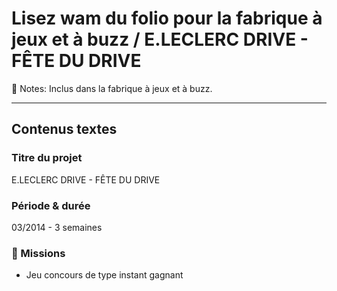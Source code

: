 # Lisez wam du folio pour la fabrique à jeux et à buzz / E.LECLERC DRIVE - FÊTE DU DRIVE

📝 Notes: Inclus dans la fabrique à jeux et à buzz.

---

## Contenus textes

### Titre du projet

E.LECLERC DRIVE - FÊTE DU DRIVE

### Période & durée

03/2014 - 3 semaines

### 🎯 Missions

- Jeu concours de type instant gagnant
